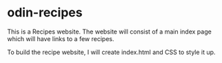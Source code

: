 # odin-recipes

This is a Recipes website. The website will consist of a main index page which will have links to a few recipes.

To build the recipe website, I will create index.html and CSS to style it up.
